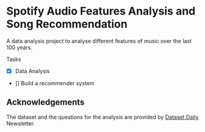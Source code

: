 # Spotify Audio Features Analysis and Song Recommendation

A data analysis project to analyse different features of music over the last 100 years. 

Tasks 
- [x] Data Analysis
- [] Build a recommender system

## Acknowledgements

The dataset and the questions for the analysis are provided by [Dataset Daily](https://www.datasetdaily.com/) Newsletter.
